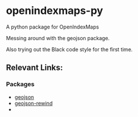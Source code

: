 # openindexmaps-py
A python package for OpenIndexMaps

Messing around with the geojson package.

Also trying out the Black code style for the first time.

## Relevant Links:

### Packages

* [geojson](https://pypi.org/project/geojson/)
* [geojson-rewind](https://pypi.org/project/geojson-rewind/)
* 

